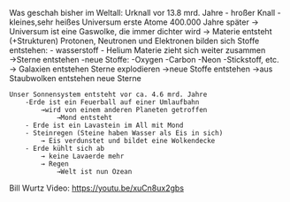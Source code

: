 Was geschah bisher im Weltall:
    Urknall vor 13.8 mrd. Jahre
        - hroßer Knall
        - kleines,sehr heißes Universum
    erste Atome 400.000 Jahre später
        → Universum ist eine Gaswolke, die immer dichter wird
        → Materie entsteht (+Strukturen)
            Protonen, Neutronen und Elektronen bilden sich
            Stoffe entstehen:
                - wasserstoff
                - Helium
    Materie zieht sich weiter zusammen
        →Sterne entstehen
            -neue Stoffe:
                -Oxygen
                -Carbon
                -Neon
                -Stickstoff, etc.
        → Galaxien entstehen
    Sterne explodieren 
            →neue Stoffe entstehen
        →aus Staubwolken entstehen neue Sterne

    Unser Sonnensystem entsteht vor ca. 4.6 mrd. Jahre
        -Erde ist ein Feuerball auf einer Umlaufbahn
            →wird von einem anderen Planeten getroffen
                →Mond entsteht
        - Erde ist ein Lavastein im All mit Mond
        - Steinregen (Steine haben Wasser als Eis in sich)
            → Eis verdunstet und bildet eine Wolkendecke
        - Erde kühlt sich ab 
            → keine Lavaerde mehr
            → Regen
                →Welt ist nun Ozean

Bill Wurtz Video: https://youtu.be/xuCn8ux2gbs
